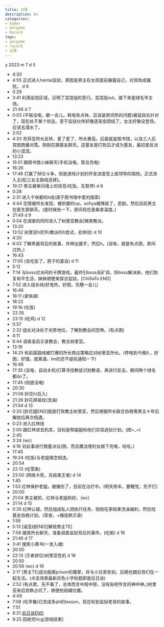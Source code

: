 ```yaml
---
title: 记录
description: 8u
categories:
- Gamer
- Galgame
- Record
tags:
- galgame
- record
- 记录
---
```

y 2023
m 7
d 5
- 4:30
- 4:55
正式进入hentai监狱，原因是男主在女孩面前展露自己，对其构成骚扰。
d 6
- 0:29
- 3:41
利用监视区域，证明了混混组的恶行。混混组out。接下来是绿毛爷主场。
- 21:48
d 7
- 0:03
(平板没电，歇一会儿。耗电有点快，应该是房间热的问题)被监狱长针对了，现在处于某个状态。至于监狱伙伴好像逐渐变团结了。女主好像没登场，应该去潜水了。
- 2:02
- 4:20
苏菲亚所长反转，爱了爱了，所长赛高。后面就是图书馆，以及三人后宫团商量对策。刚刚在跟基友聊天。这基友是打败后才成为基友，最初是反派的小混混。
- 13:23
- 15:01
跟图书馆小妹聊天(手机没电，暂且充电)
- 16:26
- 17:46
打赢了辩论斗争，但是游戏计划的开发进度受上层领导的阻挠。正式进入主线[三女主路线选择]。
- 19:21
男主被审问墙上的信息(吃饭，先暂停)
d 8
- 0:28
- 2:31
进入千咲都的h线(源于图书馆中爱的探索)
- 4:44
恋情被所长发现，被折磨的cp。sofiya被降级了，悲剧。然后目前男主在医生那聊天。(是时候些一下，房间现在是桑拿温度。)
- 21:49
d 9
- 0:04
在调查的同时进入了树里亚教会|微笑教派。
- 13:20
- 13:52
树里亚h完毕(教派的h尝试，初体验)
d 10
- 4:20
- 6:03
了解黑酱背后的故事，并伸出援手，然后h。(没啥，就是有点困，房间过热。)
- 16:43
- 17:05
(去吃饭了，房子的宴会)
d 11
- 5:12
- 7:14
与boss对决间的卡牌游戏，最终引boss去矿洞，将boss解决掉，他们恢复和平生活，妹妹顺便来探访监狱。[ChiSaTo END]
- 7:52
进入组长线(好鬼热，好困，先睡一会儿)
- 16:46
- 18:11
(拿快递)
- 18:22
- 19:16
(吃饭)
- 22:35
- 23:15
(吃鸡)
d 12
- 0:57
- 2:32
组长对决处于劣势地位，了解到教会的恐怖。(有点困)
- 4:11
- 6:44
调查圣启示录教会，教主树里亚。
- 13:19
- 14:25
和前面路线被打爆的所长商议策略应对树里亚所长。(停电到今晚9.，好困，好饿。就离谱。tm的还不提前通知一下)
- 16:48
- 17:35
(没电，自动关机)打算寻找教徒识别教语，再进行反击。期间两个绿毛都do了。
- 17:45
(彻底没电)
- 20:30
- 21:06
妙花h(后入)
- 21:26
妙花拜祖坟(洗澡)
- 21:54
d 13
- 0:20
[妙花姐END]就是打败教主树里亚，然后根据所长联合协商等男主十年后解放后再次相遇。
- 0:23
进入红林线
- 2:00
跟红林进去机库，目标是帮姐姐和他们实现逃狱计划。(困=_=)
- 2:45
- 3:24
(wc)
- 4:16
对此事进行商量决议(困，而且魔法使的女娘下完咯，哈哈。)
- 17:45
- 19:24
(吃饭)与老姐理念相违。
- 20:54
- 22:13
(吃雪条)
- 23:00
(网络卡死，先结束王者)
d 14
- 1:45
- 1:53
红林保护老姐，被捅伤了，目前在治疗中。(明天练车，要睡觉，先不打)
- 20:00
- 21:04
男主被抓，红林与老姐和好。(wc)
- 21:14
d 15
- 0:35
红林认错，然后组成私人团执行任务，刚刚在家结束洗澡福利，然后找基友协商计划。(宵夜，+赌徒默示录)
- 1:59
- 5:13
[诺亚线END][解锁男主TE]
- 7:58
跟真所长聊天，准备调查监狱背后的事件。(吃粥)
d 16
- 21:46
d 17
- 3:41
搜索小黄书(一发入魂)
- 20:00
- 22:13
(王者排位)树里亚危机
d 18
- 20:50
- 20:56
(wc)
d 19
- 2:17
[男主TE]成功脱离prison的魔掌，并与小兄弟告别。后期也跟后宫们在一起生活。(点击场景最新灰色小字标题即是后日谈)
- 2:52
(有点累，先不看了，总体而言中规中矩，没有贴吧传言的神中神。)树里亚来后宫群占坑了，顺便抢结婚位置。
- 4:49
- 7:08
(吃早餐)已完成多ph的lesson，现在轮到监狱老哥的故事。
- 7:51
- 8:21
[后日谈END](准备回收cg)
- 9:25
回收完hcg[游戏结束]